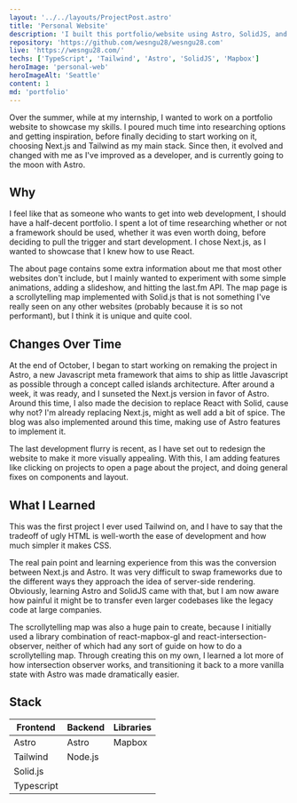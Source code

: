 ```yaml
---
layout: '../../layouts/ProjectPost.astro'
title: 'Personal Website'
description: 'I built this portfolio/website using Astro, SolidJS, and Tailwind. This project helped me improve my web development skills.'
repository: 'https://github.com/wesngu28/wesngu28.com'
live: 'https://wesngu28.com/'
techs: ['TypeScript', 'Tailwind', 'Astro', 'SolidJS', 'Mapbox']
heroImage: 'personal-web'
heroImageAlt: 'Seattle'
content: 1
md: 'portfolio'
---
```


Over the summer, while at my internship, I wanted to work on a portfolio website to showcase my skills. I poured much time into researching options and getting inspiration, before finally deciding to start working on it, choosing Next.js and Tailwind as my main stack. Since then, it evolved and changed with me as I've improved as a developer, and is currently going to the moon with Astro.

## Why

I feel like that as someone who wants to get into web development, I should have a half-decent portfolio. I spent a lot of time researching whether or not a framework should be used, whether it was even worth doing, before deciding to pull the trigger and start development. I chose Next.js, as I wanted to showcase that I knew how to use React.

The about page contains some extra information about me that most other websites don't include, but I mainly wanted to experiment with some simple animations, adding a slideshow, and hitting the last.fm API. The map page is a scrollytelling map implemented with Solid.js that is not something I've really seen on any other websites (probably because it is so not performant), but I think it is unique and quite cool.

## Changes Over Time

At the end of October, I began to start working on remaking the project in Astro, a new Javascript meta framework that aims to ship as little Javascript as possible through a concept called islands architecture. After around a week, it was ready, and I sunseted the Next.js version in favor of Astro. Around this time, I also made the decision to replace React with Solid, cause why not? I'm already replacing Next.js, might as well add a bit of spice. The blog was also implemented around this time, making use of Astro features to implement it.

The last development flurry is recent, as I have set out to redesign the website to make it more visually appealing. With this, I am adding features like clicking on projects to open a page about the project, and doing general fixes on components and layout.

## What I Learned

This was the first project I ever used Tailwind on, and I have to say that the tradeoff of ugly HTML is well-worth the ease of development and how much simpler it makes CSS.

The real pain point and learning experience from this was the conversion between Next.js and Astro. It was very difficult to swap frameworks due to the different ways they approach the idea of server-side rendering. Obviously, learning Astro and SolidJS came with that, but I am now aware how painful it might be to transfer even larger codebases like the legacy code at large companies.

The scrollytelling map was also a huge pain to create, because I initially used a library combination of react-mapbox-gl and react-intersection-observer, neither of which had any sort of guide on how to do a scrollytelling map. Through creating this on my own, I learned a lot more of how intersection observer works, and transitioning it back to a more vanilla state with Astro was made dramatically easier.

## Stack

| Frontend    | Backend     | Libraries
| ----------- | ----------- | ----------- |
| Astro      | Astro       | Mapbox |
| Tailwind   |    Node.js     |  |
| Solid.js  |         |  |
| Typescript  |         |  |
